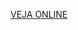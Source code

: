 [VEJA ONLINE](https://rawcdn.githack.com/senapk/pf-lecture-notes/ee5ea16c7b3cc0fcdfe52e29bc2ae6e08d036189/notas.html)